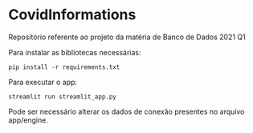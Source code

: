 # CovidInformations
Repositório referente ao projeto da matéria de Banco de Dados 2021 Q1

Para instalar as bibliotecas necessárias:

```
pip install -r requirements.txt
```

Para executar o app:

```
streamlit run streamlit_app.py
```
Pode ser necessário alterar os dados de conexão presentes no arquivo app/engine.
